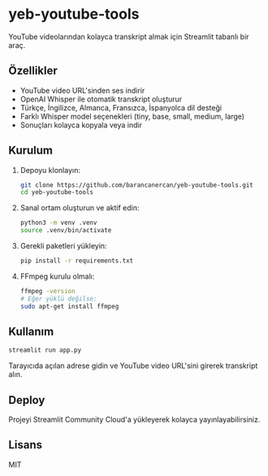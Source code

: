 # yeb-youtube-tools

YouTube videolarından kolayca transkript almak için Streamlit tabanlı bir araç.

## Özellikler
- YouTube video URL'sinden ses indirir
- OpenAI Whisper ile otomatik transkript oluşturur
- Türkçe, İngilizce, Almanca, Fransızca, İspanyolca dil desteği
- Farklı Whisper model seçenekleri (tiny, base, small, medium, large)
- Sonuçları kolayca kopyala veya indir

## Kurulum
1. Depoyu klonlayın:
   ```bash
   git clone https://github.com/barancanercan/yeb-youtube-tools.git
   cd yeb-youtube-tools
   ```
2. Sanal ortam oluşturun ve aktif edin:
   ```bash
   python3 -m venv .venv
   source .venv/bin/activate
   ```
3. Gerekli paketleri yükleyin:
   ```bash
   pip install -r requirements.txt
   ```
4. FFmpeg kurulu olmalı:
   ```bash
   ffmpeg -version
   # Eğer yüklü değilse:
   sudo apt-get install ffmpeg
   ```

## Kullanım
```bash
streamlit run app.py
```
Tarayıcıda açılan adrese gidin ve YouTube video URL'sini girerek transkript alın.

## Deploy
Projeyi Streamlit Community Cloud'a yükleyerek kolayca yayınlayabilirsiniz.

## Lisans
MIT
